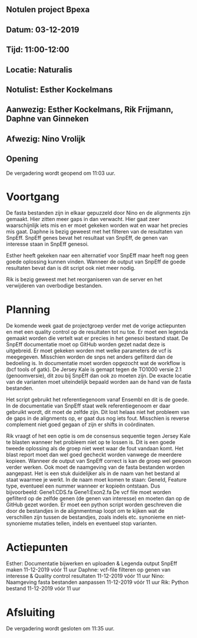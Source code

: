 ## Notulen project Bpexa
## Datum: 03-12-2019 
## Tijd: 11:00-12:00 
## Locatie: Naturalis 
## Notulist: Esther Kockelmans
## Aanwezig: Esther Kockelmans, Rik Frijmann, Daphne van Ginneken
## Afwezig: Nino Vrolijk

## Opening
De vergadering wordt geopend om 11:03 uur.

# Voortgang
De fasta bestanden zijn in elkaar gepuzzeld door Nino en de alignments zijn gemaakt. Hier zitten meer gaps in dan verwacht. Hier gaat zeer waarschijnlijk iets mis en er moet gekeken worden wat en waar het precies mis gaat.
Daphne is bezig geweest met het filteren van de resultaten van SnpEff. SnpEff genes bevat het resultaat van SnpEff, de genen van interesse staan in SnpEff genesoi.

Esther heeft gekeken naar een alternatief voor SnpEff maar heeft nog geen goede oplossing kunnen vinden. Wanneer de output van SnpEff de goede resultaten bevat dan is dit script ook niet meer nodig.

Rik is bezig geweest met het reorganiseren van de server en het verwijderen van overbodige bestanden.

# Planning
De komende week gaat de projectgroep verder met de vorige actiepunten en met een quality control op de resultaten tot nu toe. Er moet een legenda gemaakt worden die vertelt wat er precies in het genesoi bestand staat. De SnpEff documentatie moet op GitHub worden gezet nadat deze is uitgebreid.
Er moet gekeken worden met welke parameters de vcf is meegegeven. Misschien worden de snps net anders gefilterd dan de bedoeling is. In documentatie moet worden opgezocht wat de workflow is (bcf tools of gatk). De Jersey Kale is gemapt tegen de TO1000 versie 2.1 (genoomversie), dit zou bij SnpEff dan ook zo moeten zijn. De exacte locatie van de varianten moet uiteindelijk bepaald worden aan de hand van de fasta bestanden.

Het script gebruikt het referentiegenoom vanaf Ensembl en dit is de goede. In de documentatie van SnpEff staat welk referentiegenoom er daar gebruikt wordt, dit moet de zelfde zijn. Dit lost helaas niet het probleem van de gaps in de alignments op, er gaat dus nog iets fout. Misschien is reverse complement niet goed gegaan of zijn er shifts in coördinaten.

Rik vraagt of het een optie is om de consensus sequentie tegen Jersey Kale te blasten wanneer het probleem niet op te lossen is. Dit is een goede tweede oplossing als de groep niet weet waar de fout vandaan komt. Het blast report moet dan wel goed gecheckt worden vanwege de meerdere kopieen.
Wanneer de output van SnpEff correct is kan de groep wel gewoon verder werken.
Ook moet de naamgeving van de fasta bestanden worden aangepast. Het is een stuk duidelijker als in de naam van het bestand al staat waarmee je werkt. In de naam moet komen te staan:
GeneId, Feature type, eventueel een nummer wanneer er kopieën ontstaan.
Dus bijvoorbeeld:
Gene1:CDS.fa
Gene1:Exon2.fa
De vcf file moet worden gefilterd op de zelfde genen (de genen van interesse) en moeten dan op de GitHub gezet worden.
Er moet een python script worden geschreven die door de bestandjes in de alignmentmap loopt om te kijken wat de verschillen zijn tussen de bestandjes, zoals indels etc. synonieme en niet-synonieme mutaties tellen, indels en eventueel stop varianten.

# Actiepunten
Esther: Documentatie bijwerken en uploaden & Legenda output SnpEff maken	11-12-2019 vóór 11 uur
Daphne: vcf-file filteren op genen van interesse & Quality control resultaten	11-12-2019 vóór 11 uur
Nino: Naamgeving fasta bestanden aanpassen	11-12-2019 vóór 11 uur
Rik: Python bestand 11-12-2019 vóór 11 uur

# Afsluiting
De vergadering wordt gesloten om 11:35 uur.
